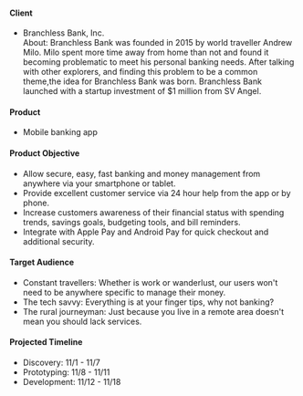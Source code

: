 #### Client
- Branchless Bank, Inc.  
About: Branchless Bank was founded in 2015 by world traveller Andrew Milo. Milo spent more time away from home than not and found it becoming problematic to meet his personal banking needs. After talking with other explorers, and finding this problem to be a common theme,the idea for Branchless Bank was born. Branchless Bank launched with a startup investment of $1 million from SV Angel.

#### Product
- Mobile banking app

#### Product Objective
- Allow secure, easy, fast banking and money management from anywhere via your smartphone or tablet.
- Provide excellent customer service via 24 hour help from the app or by phone.
- Increase customers awareness of their financial status with spending trends, savings goals, budgeting tools, and bill reminders.
- Integrate with Apple Pay and Android Pay for quick checkout and additional security.

#### Target Audience
- Constant travellers: Whether is work or wanderlust, our users won't need to be anywhere specific to manage their money.
- The tech savvy: Everything is at your finger tips, why not banking?
- The rural journeyman: Just because you live in a remote area doesn't mean you should lack services.

#### Projected Timeline
- Discovery: 11/1 - 11/7
- Prototyping: 11/8 - 11/11
- Development: 11/12 - 11/18
